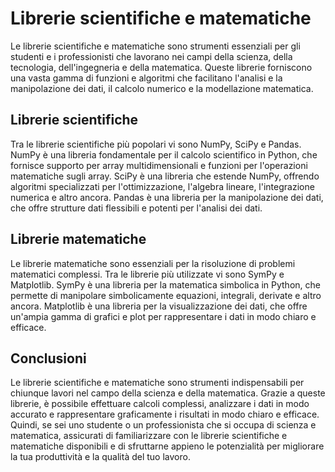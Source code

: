 # Librerie scientifiche e matematiche

Le librerie scientifiche e matematiche sono strumenti essenziali per gli studenti e i professionisti che lavorano nei campi della scienza, della tecnologia, dell'ingegneria e della matematica. Queste librerie forniscono una vasta gamma di funzioni e algoritmi che facilitano l'analisi e la manipolazione dei dati, il calcolo numerico e la modellazione matematica.

## Librerie scientifiche

Tra le librerie scientifiche più popolari vi sono NumPy, SciPy e Pandas. NumPy è una libreria fondamentale per il calcolo scientifico in Python, che fornisce supporto per array multidimensionali e funzioni per l'operazioni matematiche sugli array. SciPy è una libreria che estende NumPy, offrendo algoritmi specializzati per l'ottimizzazione, l'algebra lineare, l'integrazione numerica e altro ancora. Pandas è una libreria per la manipolazione dei dati, che offre strutture dati flessibili e potenti per l'analisi dei dati.

## Librerie matematiche

Le librerie matematiche sono essenziali per la risoluzione di problemi matematici complessi. Tra le librerie più utilizzate vi sono SymPy e Matplotlib. SymPy è una libreria per la matematica simbolica in Python, che permette di manipolare simbolicamente equazioni, integrali, derivate e altro ancora. Matplotlib è una libreria per la visualizzazione dei dati, che offre un'ampia gamma di grafici e plot per rappresentare i dati in modo chiaro e efficace.

## Conclusioni

Le librerie scientifiche e matematiche sono strumenti indispensabili per chiunque lavori nel campo della scienza e della matematica. Grazie a queste librerie, è possibile effettuare calcoli complessi, analizzare i dati in modo accurato e rappresentare graficamente i risultati in modo chiaro e efficace. Quindi, se sei uno studente o un professionista che si occupa di scienza e matematica, assicurati di familiarizzare con le librerie scientifiche e matematiche disponibili e di sfruttarne appieno le potenzialità per migliorare la tua produttività e la qualità del tuo lavoro.